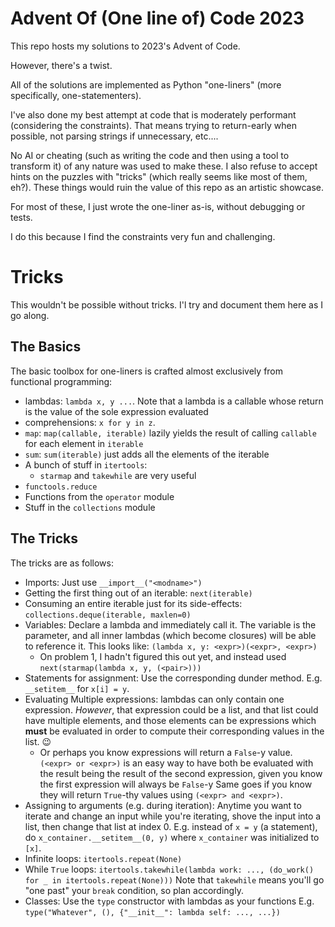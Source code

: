 # Advent Of (One line of) Code 2023

This repo hosts my solutions to 2023's Advent of Code.

However, there's a twist.

All of the solutions are implemented as Python "one-liners" (more specifically, one-statementers).

I've also done my best attempt at code that is moderately performant (considering the constraints).
That means trying to return-early when possible, not parsing strings if unnecessary, etc....

No AI or cheating (such as writing the code and then using a tool to transform it) of any nature was used to make these. I also refuse to accept hints on the puzzles with "tricks" (which really seems like most of them, eh?). These things would ruin the value of this repo as an artistic showcase.

For most of these, I just wrote the one-liner as-is, without debugging or tests.

I do this because I find the constraints very fun and challenging.

# Tricks

This wouldn't be possible without tricks. I'l try and document them here as I go along.

## The Basics

The basic toolbox for one-liners is crafted almost exclusively from functional programming:

- lambdas: `lambda x, y ...`. Note that a lambda is a callable whose return is the value of the sole expression evaluated
- comprehensions: `x for y in z`.
- `map`: `map(callable, iterable)` lazily yields the result of calling `callable` for each element in `iterable`
- `sum`: `sum(iterable)` just adds all the elements of the iterable
- A bunch of stuff in `itertools`:
  - `starmap` and `takewhile` are very useful
- `functools.reduce`
- Functions from the `operator` module
- Stuff in the `collections` module

## The Tricks

The tricks are as follows:

- Imports: Just use `__import__("<modname>")`
- Getting the first thing out of an iterable: `next(iterable)`
- Consuming an entire iterable just for its side-effects: `collections.deque(iterable, maxlen=0)`
- Variables: Declare a lambda and immediately call it. The variable is the parameter,
  and all inner lambdas (which become closures) will be able to reference it. This looks like:
  `(lambda x, y: <expr>)(<expr>, <expr>)`
  - On problem 1, I hadn't figured this out yet, and instead used `next(starmap(lambda x, y, (<pair>)))`
- Statements for assignment: Use the corresponding dunder method. E.g. `__setitem__` for `x[i] = y`.
- Evaluating Multiple expressions: lambdas can only contain one expression. _However_,
  that expression could be a list, and that list could have multiple elements, and those elements
  can be expressions which **must** be evaluated in order to compute their corresponding values
  in the list. :wink:
  - Or perhaps you know expressions will return a `False`-y value. `(<expr> or <expr>)` is an easy way
    to have both be evaluated with the result being the result of the second expression, given you know
    the first expression will always be `False`-y
    Same goes if you know they will return `True`-thy values using `(<expr> and <expr>)`.
- Assigning to arguments (e.g. during iteration): Anytime you want to iterate and change an input while
  you're iterating, shove the input into a list, then change that list at index 0.
  E.g. instead of `x = y` (a statement), do `x_container.__setitem__(0, y)` where `x_container` was
  initialized to `[x]`.
- Infinite loops: `itertools.repeat(None)`
- While `True` loops: `itertools.takewhile(lambda work: ..., (do_work() for _ in itertools.repeat(None)))`
  Note that `takewhile` means you'll go "one past" your `break` condition, so plan accordingly.
- Classes: Use the `type` constructor with lambdas as your functions
  E.g. `type("Whatever", (), {"__init__": lambda self: ..., ...})`
